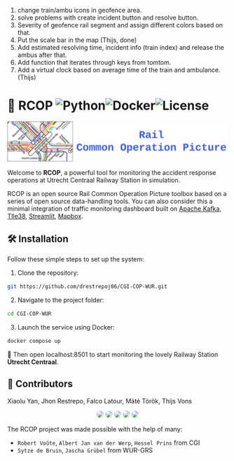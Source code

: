 1. change train/ambu icons in geofence area.
2. solve problems with create incident button and resolve button.
3. Severity of geofence rail segment and assign different colors based on that.
4. Put the scale bar in the map (Thijs, done)
5. Add estimated resolving time, incident info (train index) and release the ambus after that.
6. Add function that iterates through keys from tomtom.
7. Add a virtual clock based on average time of the train and ambulance. (Thijs)



# 🚆 RCOP ![Python](https://img.shields.io/badge/Python-3.12-green?logo=python)![Docker](https://img.shields.io/badge/Docker-Compose-blue?logo=docker)![License](https://img.shields.io/badge/License-GPL-green)

<div align="center">
  <img src="resources/rcop-logo.png" width="600"/>
</div>

Welcome to **RCOP**, a powerful tool for monitoring the accident response operations at Utrecht Centraal Railway Station in simulation.

RCOP is an open source Rail Common Operation Picture toolbox based on a series of open source data-handling tools. You can also consider this a minimal integration of traffic monitoring dashboard built on [Apache Kafka](https://kafka.apache.org/), [TIle38](https://tile38.com/), [Streamlit](https://streamlit.io/), [Mapbox](https://www.mapbox.com/). 

## 🛠 Installation


Follow these simple steps to set up the system:

1. Clone the repository:
  ```bash
  git https://github.com/drestrepoj06/CGI-COP-WUR.git
  ```
2. Navigate to the project folder:
  ```bash
  cd CGI-COP-WUR
  ```
3. Launch the service using Docker:
  ```bash
  docker compose up
  ```

🚀 Then open localhost:8501 to start monitoring the lovely Railway Station **Utrecht Centraal**.

## 🤝 Contributors

Xiaolu Yan, Jhon Restrepo, Falco Latour, Máté Török, Thijs Vons​

<div align="center">
  <img src="https://avatars.githubusercontent.com/drestrepoj06" width="50" style="border-radius:50%"/>
  <img src="https://avatars.githubusercontent.com/fyan1024" width="50" style="border-radius:50%"/>
  <img src="https://avatars.githubusercontent.com/ThijsVons" width="50" style="border-radius:50%"/>
  <img src="https://avatars.githubusercontent.com/FalcoWolf1212" width="50" style="border-radius:50%"/>
  <img src="https://avatars.githubusercontent.com/matetorok1" width="50" style="border-radius:50%"/>
</div>

The RCOP project was made possible with the help of many:

- `Robert Voûte`, `Albert Jan van der Werp`, `Hessel Prins` from CGI
- `Sytze de Bruin`, `Jascha Grübel` from WUR-GRS
